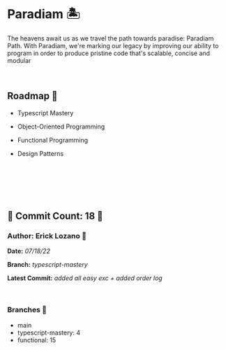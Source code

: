 # Paradiam 🏝

 The heavens await us as we travel the path towards paradise: Paradiam Path. With Paradiam, we're marking our legacy by improving our ability to program in order to produce pristine code that's scalable, concise and modular

&nbsp;

## Roadmap 📜
* Typescript Mastery

* Object-Oriented Programming  

* Functional Programming

* Design Patterns

&nbsp;

&nbsp;

&nbsp;

## 🗿 Commit Count: 18  🗿

### Author: Erick Lozano 🔱

**Date:**
*07/18/22*

**Branch:**
*typescript-mastery*

**Latest Commit:**
*added all easy exc + added order log*

&nbsp;

### Branches 🗻
* main
* typescript-mastery: 4
* functional: 15




<!-- Checklog Command 

Get Commit Count:
git shortlog -s -n --all --no-merges 

Get Last Commit Log:
git log --branches

Get Specific Branch Commit Count
git rev-list --count main


--->
